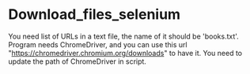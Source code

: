 # Download_files_selenium
You need list of URLs in a text file, the name of it should be 'books.txt'.
Program needs ChromeDriver, and you can use this url "https://chromedriver.chromium.org/downloads" to have it. You need to update the path of ChromeDriver in script.
